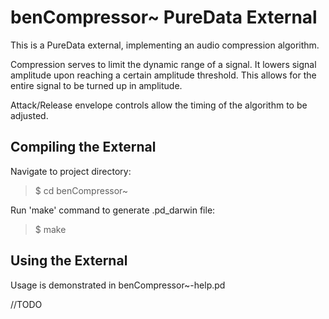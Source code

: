 # benCompressor~ PureData External #

This is a PureData external, implementing an audio compression algorithm.

Compression serves to limit the dynamic range of a signal.  It lowers signal amplitude upon reaching a certain amplitude threshold.  This allows for the entire signal to be turned up in amplitude.

Attack/Release envelope controls allow the timing of the algorithm to be adjusted.

## Compiling the External 

Navigate to project directory:
> $ cd benCompressor~

Run 'make' command to generate .pd_darwin file:
> $ make

## Using the External

Usage is demonstrated in benCompressor~-help.pd

//TODO